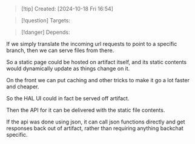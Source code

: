 
>[!tip] Created: [2024-10-18 Fri 16:54]

>[!question] Targets: 

>[!danger] Depends: 

If we simply translate the incoming url requests to point to a specific branch, then we can serve files from there.

So a static page could be hosted on artifact itself, and its static contents would dynamically update as things change on it.

On the front we can put caching and other tricks to make it go a lot faster and cheaper.

So the HAL UI could in fact be served off artifact.

Then the API for it can be delivered with the static file contents.

If the api was done using json, it can call json functions directly and get responses back out of artifact, rather than requiring anything backchat specific.